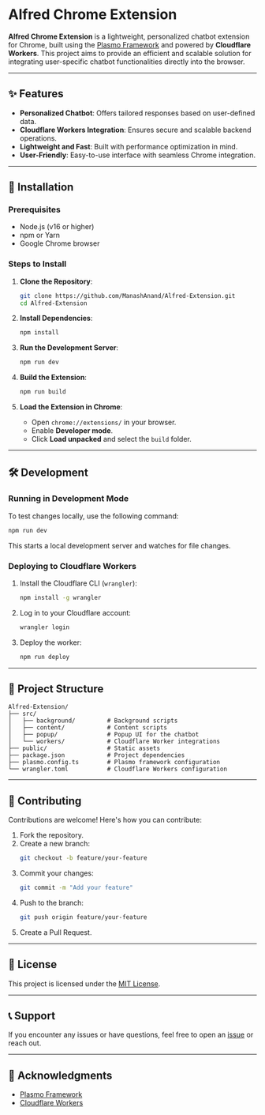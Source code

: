 # Alfred Chrome Extension

**Alfred Chrome Extension** is a lightweight, personalized chatbot extension for Chrome, built using the [Plasmo Framework](https://www.plasmo.com/) and powered by **Cloudflare Workers**. This project aims to provide an efficient and scalable solution for integrating user-specific chatbot functionalities directly into the browser.

---

## ✨ Features

- **Personalized Chatbot**: Offers tailored responses based on user-defined data.
- **Cloudflare Workers Integration**: Ensures secure and scalable backend operations.
- **Lightweight and Fast**: Built with performance optimization in mind.
- **User-Friendly**: Easy-to-use interface with seamless Chrome integration.

---

## 🚀 Installation

### Prerequisites
- Node.js (v16 or higher)
- npm or Yarn
- Google Chrome browser

### Steps to Install

1. **Clone the Repository**:
   ```bash
   git clone https://github.com/ManashAnand/Alfred-Extension.git
   cd Alfred-Extension
   ```

2. **Install Dependencies**:
   ```bash
   npm install
   ```

3. **Run the Development Server**:
   ```bash
   npm run dev
   ```

4. **Build the Extension**:
   ```bash
   npm run build
   ```

5. **Load the Extension in Chrome**:
   - Open `chrome://extensions/` in your browser.
   - Enable **Developer mode**.
   - Click **Load unpacked** and select the `build` folder.

---

## 🛠️ Development

### Running in Development Mode
To test changes locally, use the following command:
```bash
npm run dev
```

This starts a local development server and watches for file changes.

### Deploying to Cloudflare Workers
1. Install the Cloudflare CLI (`wrangler`):
   ```bash
   npm install -g wrangler
   ```

2. Log in to your Cloudflare account:
   ```bash
   wrangler login
   ```

3. Deploy the worker:
   ```bash
   npm run deploy
   ```

---

## 📁 Project Structure

```plaintext
Alfred-Extension/
├── src/
│   ├── background/         # Background scripts
│   ├── content/            # Content scripts
│   ├── popup/              # Popup UI for the chatbot
│   └── workers/            # Cloudflare Worker integrations
├── public/                 # Static assets
├── package.json            # Project dependencies
├── plasmo.config.ts        # Plasmo framework configuration
└── wrangler.toml           # Cloudflare Workers configuration
```

---

## 🤝 Contributing

Contributions are welcome! Here's how you can contribute:

1. Fork the repository.
2. Create a new branch:
   ```bash
   git checkout -b feature/your-feature
   ```
3. Commit your changes:
   ```bash
   git commit -m "Add your feature"
   ```
4. Push to the branch:
   ```bash
   git push origin feature/your-feature
   ```
5. Create a Pull Request.

---

## 📜 License

This project is licensed under the [MIT License](LICENSE).

---

## 📞 Support

If you encounter any issues or have questions, feel free to open an [issue](https://github.com/ManashAnand/Alfred-Extension/issues) or reach out.

---

## 🌟 Acknowledgments

- [Plasmo Framework](https://www.plasmo.com/)
- [Cloudflare Workers](https://workers.cloudflare.com/)
